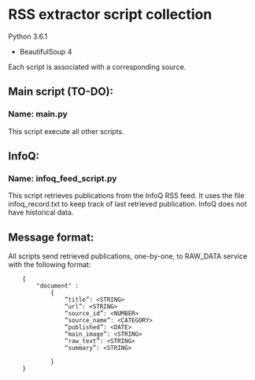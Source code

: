 # RSS extractor script collection
Python 3.6.1
* BeautifulSoup 4

Each script is associated with a corresponding source.

## Main script (TO-DO):
### Name: main.py

This script execute all other scripts.

## InfoQ:
### Name: infoq_feed_script.py

This script retrieves publications from the InfoQ RSS feed.
It uses the file infoq_record.txt to keep track of last retrieved publication.
InfoQ does not have historical data.

## Message format:

All scripts send retrieved publications, one-by-one, to RAW_DATA service with the following format:
```
	{
		"document" : 
			{
				“title”: <STRING>
				“url”: <STRING>
				“source_id”: <NUMBER>
				“source_name”: <CATEGORY>
				“published”: <DATE>
				“main_image”: <STRING>
				“raw_text”: <STRING>
				“summary”: <STRING>

			}
	}
```

